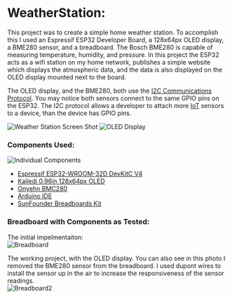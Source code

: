 # WeatherStation:
This project was to create a simple home weather station. To accomplish this I used an Espressif ESP32 Developer Board, a 128x64px OLED display, a BME280 sensor, and a breadboard. The Bosch BME280 is capable of measuring temperature, humidity, and pressure. In this project the ESP32 acts as a wifi station on my home network, publishes a simple website which displays the atmospheric data, and the data is also displayed on the OLED display mounted next to the board.

The OLED display, and the BME280, both use the [I2C Communications Protocol](https://en.wikipedia.org/wiki/I%C2%B2C).  You may notice both sensors connect to the same GPIO pins on the ESP32.  The I2C protocol allows a developer to attach more [IoT](https://en.wikipedia.org/wiki/Internet_of_things) sensors to a device, than the device has GPIO pins.

![Weather Station Screen Shot](https://github.com/arcum-omni/WeatherStation/blob/master/Images/screenshot480.jpg)
![OLED Display](https://raw.githubusercontent.com/arcum-omni/WeatherStation/master/Images/oled480.jpg)

### Components Used:
![Individual Components](https://github.com/arcum-omni/WeatherStation/blob/master/Images/components480.jpg)
* [Espressif ESP32-WROOM-32D DevKitC V4](https://www.amazon.com/MELIFE-ESP32-DevKitC-Development-ESP32-WROOM-32U-Arduino/dp/B0811LGWY2/ref=sr_1_1?dchild=1&keywords=Espressif%2BESP32-WROOM-32U%2BDevKitC%2BV4&qid=1587513843&sr=8-1&th=1)
* [Kailedi 0.96in 128x64px OLED](https://www.amazon.com/gp/product/B08173WNNP/ref=ppx_yo_dt_b_asin_title_o00_s00?ie=UTF8&psc=1)
* [Onyehn BMC280](https://www.amazon.com/dp/B07KR24P6P?tag=duckduckgo-d-20&linkCode=osi&th=1&psc=1)
* [Arduino IDE](https://www.arduino.cc/en/Main/Software)
* [SunFounder Breadboards Kit](https://www.amazon.com/gp/product/B082KBF7MM/ref=ppx_yo_dt_b_asin_title_o05_s01?ie=UTF8&psc=1)

### Breadboard with Components as Tested:

The initial impelmentaiton:<br>
![Breadboard](https://github.com/arcum-omni/WeatherStation/blob/master/Images/breadBoard480.jpg)


The working project, with the OLED display. You can also see in this photo I removed the BME280 sensor from the breadboard. I used dupont wires to install the sensor up in the air to increase the responsiveness of the sensor readings.<br>
![Breadboard2](https://raw.githubusercontent.com/arcum-omni/WeatherStation/master/Images/breadBoard2-480.jpg)<br>

